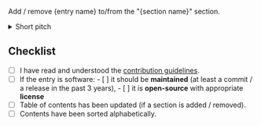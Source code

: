 

Add / remove {entry name} to/from the "{section name}" section.

<details>
  <summary>Short pitch</summary>

Describe why this change is made.
Alternatively, refer to existing issues if any.

</details>

## Checklist

- [ ] I have read and understood the [contribution guidelines](./CONTRIBUTING.md).
- [ ] If the entry is software:
      - [ ] it should be **maintained** (at least a commit / a
            release in the past 3 years),
      - [ ] it is **open-source** with appropriate **license**
- [ ] Table of contents has been updated (if a section is added / removed).
- [ ] Contents have been sorted alphabetically.

<!-- NOTE: Please do not skip the template -->
